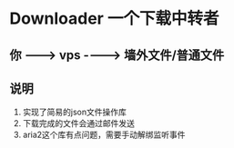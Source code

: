 # Downloader 一个下载中转者
## 你 ---> vps ----> 墙外文件/普通文件

## 说明
1. 实现了简易的json文件操作库
2. 下载完成的文件会通过邮件发送
3. aria2这个库有点问题，需要手动解绑监听事件

